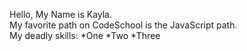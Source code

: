 Hello, My Name is Kayla.
<br>
My favorite path on CodeSchool is the JavaScript path.
<br>
My deadly skills:
*One
*Two
*Three
